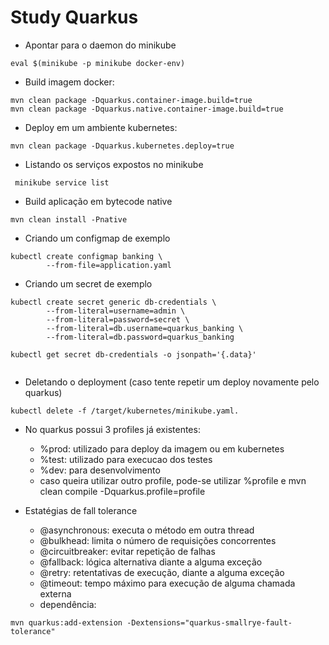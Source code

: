 # Study Quarkus
- Apontar para o daemon do minikube
```
eval $(minikube -p minikube docker-env)
```
- Build imagem docker:
```
mvn clean package -Dquarkus.container-image.build=true
mvn clean package -Dquarkus.native.container-image.build=true
```
- Deploy em um ambiente kubernetes:
```
mvn clean package -Dquarkus.kubernetes.deploy=true
```
- Listando os serviços expostos no minikube
```
 minikube service list
```
- Build aplicação em bytecode native
```
mvn clean install -Pnative
```
- Criando um configmap de exemplo
```
kubectl create configmap banking \
        --from-file=application.yaml
```
- Criando um secret de exemplo
```
kubectl create secret generic db-credentials \
        --from-literal=username=admin \
        --from-literal=password=secret \
        --from-literal=db.username=quarkus_banking \
        --from-literal=db.password=quarkus_banking
        
kubectl get secret db-credentials -o jsonpath='{.data}'
        
```
- Deletando o deployment (caso tente repetir um deploy novamente pelo quarkus)
```
kubectl delete -f /target/kubernetes/minikube.yaml.
```

- No quarkus possui 3 profiles já existentes:
  - %prod: utilizado para deploy da imagem ou em kubernetes
  - %test: utilizado para execucao dos testes
  - %dev: para desenvolvimento
  - caso queira utilizar outro profile, pode-se utilizar %profile e mvn clean compile -Dquarkus.profile=profile  

- Estatégias de fall tolerance
  - @asynchronous: executa o método em outra thread
  - @bulkhead: limita o número de requisições concorrentes
  - @circuitbreaker: evitar repetição de falhas
  - @fallback: lógica alternativa diante a alguma exceção
  - @retry: retentativas de execução, diante a alguma exceção
  - @timeout: tempo máximo para execução de alguma chamada externa
  - dependência:
```
mvn quarkus:add-extension -Dextensions="quarkus-smallrye-fault-tolerance"
```
